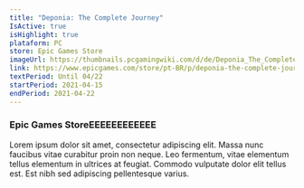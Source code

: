 ```yaml
---
title: "Deponia: The Complete Journey"
IsActive: true
isHighlight: true
plataform: PC
store: Epic Games Store
imageUrl: https://thumbnails.pcgamingwiki.com/d/de/Deponia_The_Complete_Journey_-_cover.jpg/300px-Deponia_The_Complete_Journey_-_cover.jpg
link: https://www.epicgames.com/store/pt-BR/p/deponia-the-complete-journey
textPeriod: Until 04/22
startPeriod: 2021-04-15
endPeriod: 2021-04-22
---
```

### Epic Games StoreEEEEEEEEEEEE

Lorem ipsum dolor sit amet, consectetur adipiscing elit. Massa nunc faucibus vitae curabitur proin non neque. Leo fermentum, vitae elementum tellus elementum in ultrices at feugiat. Commodo vulputate dolor elit tellus est. Est nibh sed adipiscing pellentesque varius.